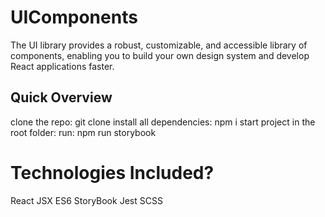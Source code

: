 # UIComponents
The UI library provides a robust, customizable, and accessible library of components,
enabling you to build your own design system and develop React applications faster.
## Quick Overview
clone the repo: git clone <name>
install all dependencies: npm i
start project in the root folder:
run: npm run storybook


# Technologies  Included?
React
JSX ES6
StoryBook
Jest
SCSS
